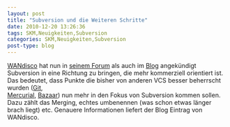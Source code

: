 ```yaml
---
layout: post
title: "Subversion und die Weiteren Schritte"
date: 2010-12-20 13:26:36
tags: SKM,Neuigkeiten,Subversion
categories: SKM,Neuigkeiten,Subversion
post-type: blog
---
```

[WANdisco](http://www.wandisco.com/) hat nun in 
[seinem Forum](http://svnforum.org/2017/viewtopic.php?t=10803&highlight=) 
als auch im [Blog](http://www.wandisco.com/svndisco) angekündigt Subversion in eine Richtung zu bringen, die mehr kommerziell orientiert ist. 
Das bedeutet, dass Punkte die bisher von anderen VCS besser beherrscht wurden ([Git](http://git-scm.com/),  
[Mercurial](http://mercurial.selenic.com/), 
[Bazaar](http://bazaar.canonical.com/en/)) nun mehr in den Fokus von Subversion 
kommen sollen. Dazu zählt das Merging, echtes umbenennen (was schon etwas länger brach liegt) etc. Genauere Informationen liefert der Blog Eintrag von WANdisco.
